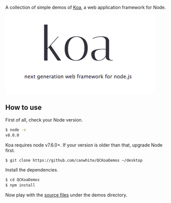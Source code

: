 A collection of simple demos of [Koa](http://koajs.com/), a web application framework for Node.

![Logo](logo.png)

## How to use

First of all, check your Node version.

```bash
$ node -v
v8.0.0
```

Koa requires node v7.6.0+. If your version is older than that, upgrade Node first.



```bash
$ git clone https://github.com/canwhite/QCKoaDemos ~/desktop
```

Install the dependencies.

```bash
$ cd QCKoaDemos
$ npm install
```

Now play with the [source files](https://github.com/canwhite/QCKoaDemos) under the demos directory.

